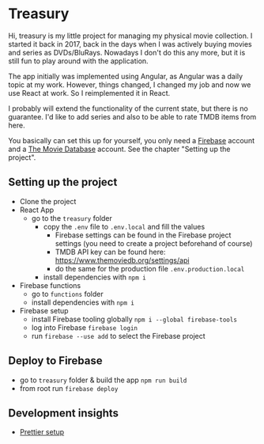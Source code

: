 # Treasury

Hi, treasury is my little project for managing my physical movie collection. I started it back in 2017, back in the days when I was actively buying movies and series as DVDs/BluRays. Nowadays I don't do this any more, but it is still fun to play around with the application.

The app initially was implemented using Angular, as Angular was a daily topic at my work. However, things changed, I changed my job and now we use React at work. So I reimplemented it in React.

I probably will extend the functionality of the current state, but there is no guarantee.
I'd like to add series and also to be able to rate TMDB items from here.

You basically can set this up for yourself, you only need a [Firebase](https://firebase.google.com/) account and a [The Movie Database](https://www.themoviedb.org/) account. See the chapter "Setting up the project".

## Setting up the project

- Clone the project
- React App
  - go to the `treasury` folder
    - copy the `.env` file to `.env.local` and fill the values
      - Firebase settings can be found in the Firebase project settings (you need to create a project beforehand of course)
      - TMDB API key can be found here: https://www.themoviedb.org/settings/api
      - do the same for the production file `.env.production.local`
    - install dependencies with `npm i`
- Firebase functions
  - go to `functions` folder
  - install dependencies with `npm i`
- Firebase setup
  - install Firebase tooling globally `npm i --global firebase-tools`
  - log into Firebase `firebase login`
  - run `firebase --use add` to select the Firebase project

## Deploy to Firebase

- go to `treasury` folder & build the app `npm run build`
- from root run `firebase deploy`

## Development insights

- [Prettier setup](https://medium.com/technical-credit/using-prettier-with-vs-code-and-create-react-app-67c2449b9d08)
